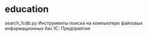 # education

search_1cdb.py
Инструменты поиска на компьютере файловых информационных баз 1С: Предприятие
